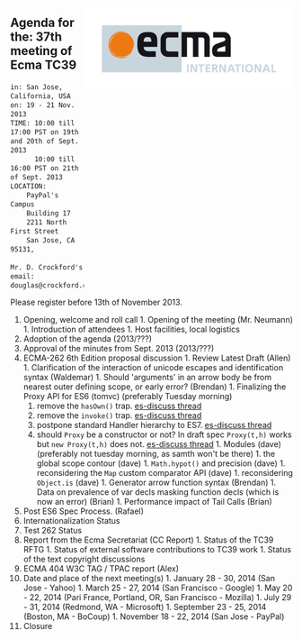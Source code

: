 <img src="../images/Ecma_RVB-003.jpg"
     align="right" alt="" />

## Agenda for the: 37th meeting of Ecma TC39

    in: San Jose, California, USA
    on: 19 - 21 Nov. 2013
    TIME: 10:00 till 17:00 PST on 19th and 20th of Sept. 2013
          10:00 till 16:00 PST on 21th of Sept. 2013
    LOCATION:
        PayPal's Campus
        Building 17
        2211 North First Street
        San Jose, CA 95131,

    Mr. D. Crockford's email: douglas@crockford.com

Please register before 13th of November 2013.

  1. Opening, welcome and roll call
    1. Opening of the meeting (Mr. Neumann)
    1. Introduction of attendees
    1. Host facilities, local logistics
  1. Adoption of the agenda (2013/???)
  1. Approval of the minutes from Sept. 2013 (2013/???)
  1. ECMA-262 6th Edition proposal discussion
    1. Review Latest Draft (Allen)
    1. Clarification of the interaction of unicode escapes and identification syntax (Waldemar)
    1. Should 'arguments' in an arrow body be from nearest outer defining scope, or early error? (Brendan)
    1. Finalizing the Proxy API for ES6 (tomvc) (preferably Tuesday morning)
      1. remove the `hasOwn()` trap. [es-discuss thread](http://esdiscuss.org/topic/removing-proxy-hasown-trap-was-invoke-and-implicit-method-calls)
      1. remove the `invoke()` trap. [es-discuss thread](http://esdiscuss.org/topic/invoke-and-implicit-method-calls)
      1. postpone standard Handler hierarchy to ES7. [es-discuss thread](http://esdiscuss.org/topic/invoke-and-implicit-method-calls)
      1. should `Proxy` be a constructor or not? In draft spec `Proxy(t,h)` works but `new Proxy(t,h)` does not. [es-discuss thread](http://esdiscuss.org/topic/has-the-syntax-for-proxies-been-finalized)
    1. Modules (dave) (preferably not tuesday morning, as samth won't be there)
    1. the global scope contour (dave)
    1. `Math.hypot()` and precision (dave)
    1. reconsidering the `Map` custom comparator API (dave)
    1. reconsidering `Object.is` (dave)
    1. Generator arrow function syntax (Brendan)
    1. Data on prevalence of var decls masking function decls (which is now an error) (Brian)
    1. Performance impact of Tail Calls (Brian)
  1. Post ES6 Spec Process. (Rafael)
  1. Internationalization Status
  1. Test 262 Status
  1. Report from the Ecma Secretariat (CC Report)
    1. Status of the TC39 RFTG
    1. Status of external software contributions to TC39 work
    1. Status of the text copyright discussions
  1. ECMA 404 W3C TAG / TPAC report (Alex)
  1. Date and place of the next meeting(s)
    1. January 28 - 30, 2014 (San Jose - Yahoo)
    1. March 25 - 27, 2014 (San Francisco - Google)
    1. May 20 - 22, 2014 (Pari France, Portland, OR, San Francisco - Mozilla)
    1. July  29 - 31, 2014 (Redmond, WA - Microsoft)
    1. September 23 - 25, 2014 (Boston, MA - BoCoup)
    1. November 18 - 22, 2014 (San Jose - PayPal)
  1.  Closure
